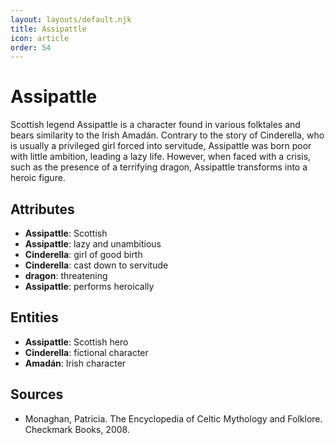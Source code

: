 ```yaml
---
layout: layouts/default.njk
title: Assipattle
icon: article
order: 54
---
```

# Assipattle

Scottish legend Assipattle is a character found in various folktales and bears similarity to the Irish Amadán. Contrary to the story of Cinderella, who is usually a privileged girl forced into servitude, Assipattle was born poor with little ambition, leading a lazy life. However, when faced with a crisis, such as the presence of a terrifying dragon, Assipattle transforms into a heroic figure.

## Attributes

- **Assipattle**: Scottish
- **Assipattle**: lazy and unambitious
- **Cinderella**: girl of good birth
- **Cinderella**: cast down to servitude
- **dragon**: threatening
- **Assipattle**: performs heroically

## Entities

- **Assipattle**: Scottish hero
- **Cinderella**: fictional character
- **Amadán**: Irish character

## Sources

- Monaghan, Patricia. The Encyclopedia of Celtic Mythology and Folklore. Checkmark Books, 2008.

